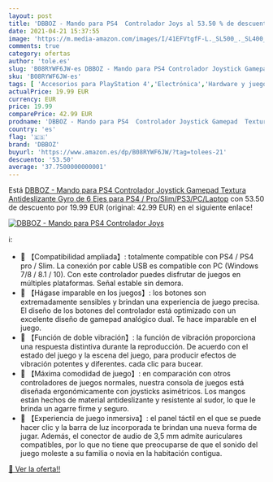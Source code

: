 ```yaml
---
layout: post
title: 'DBBOZ - Mando para PS4  Controlador Joys al 53.50 % de descuento'
date: 2021-04-21 15:37:55
image: 'https://m.media-amazon.com/images/I/41EFVtgfF-L._SL500_._SL400_.jpg'
comments: true
category: ofertas
author: 'tole.es'
slug: 'B08RYWF6JW-es DBBOZ - Mando para PS4 Controlador Joystick Gamepad...'
sku: 'B08RYWF6JW-es'
tags: [ 'Accesorios para PlayStation 4','Electrónica','Hardware y juegos para PlayStation 4','Mandos para PlayStation 4','Mandos y controles para PlayStation 4','Videojuegos','dbboz','ps4', ]
actualPrice: 19.99 EUR
currency: EUR
price: 19.99
comparePrice: 42.99 EUR
prodname: 'DBBOZ - Mando para PS4  Controlador Joystick Gamepad  Textura Antideslizante  Gyro de 6 Ejes  para PS4 / Pro/Slim/PS3/PC/Laptop'
country: 'es'
flag: '🇪🇸'
brand: 'DBBOZ'
buyurl: 'https://www.amazon.es/dp/B08RYWF6JW/?tag=tolees-21'
descuento: '53.50'
average: '37.7500000000001'
---
```


Está [DBBOZ - Mando para PS4  Controlador Joystick Gamepad  Textura Antideslizante  Gyro de 6 Ejes  para PS4 / Pro/Slim/PS3/PC/Laptop](https://www.amazon.es/dp/B08RYWF6JW/?tag=tolees-21) con 53.50 de descuento por 19.99 EUR (original: 42.99 EUR) en el siguiente enlace!

[![DBBOZ - Mando para PS4  Controlador Joys](https://m.media-amazon.com/images/I/41EFVtgfF-L._SL500_._SL400_.jpg)](https://www.amazon.es/dp/B08RYWF6JW/?tag=tolees-21)

ℹ️:

- 🎅 【Compatibilidad ampliada】: totalmente compatible con PS4 / PS4 pro / Slim. La conexión por cable USB es compatible con PC (Windows 7/8 / 8.1 / 10). Con este controlador puedes disfrutar de juegos en múltiples plataformas. Señal estable sin demora.
- 🎅 【Hágase imparable en los juegos】: los botones son extremadamente sensibles y brindan una experiencia de juego precisa. El diseño de los botones del controlador está optimizado con un excelente diseño de gamepad analógico dual. Te hace imparable en el juego.
- 🎅 【Función de doble vibración】: la función de vibración proporciona una respuesta distintiva durante la reproducción. De acuerdo con el estado del juego y la escena del juego, para producir efectos de vibración potentes y diferentes. cada clic para bucear.
- 🎅 【Máxima comodidad de juego】: en comparación con otros controladores de juegos normales, nuestra consola de juegos está diseñada ergonómicamente con joysticks asimétricos. Los mangos están hechos de material antideslizante y resistente al sudor, lo que le brinda un agarre firme y seguro.
- 🎅 【Experiencia de juego inmersiva】: el panel táctil en el que se puede hacer clic y la barra de luz incorporada te brindan una nueva forma de jugar. Además, el conector de audio de 3,5 mm admite auriculares compatibles, por lo que no tiene que preocuparse de que el sonido del juego moleste a su familia o novia en la habitación contigua.

[🛒 Ver la oferta!!](https://www.amazon.es/dp/B08RYWF6JW/?tag=tolees-21)
